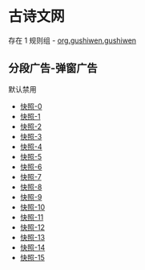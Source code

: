 # 古诗文网

存在 1 规则组 - [org.gushiwen.gushiwen](/src/apps/org.gushiwen.gushiwen.ts)

## 分段广告-弹窗广告

默认禁用

- [快照-0](https://i.gkd.li/i/12813618)
- [快照-1](https://i.gkd.li/i/12903835)
- [快照-2](https://i.gkd.li/i/12903885)
- [快照-3](https://i.gkd.li/i/12876077)
- [快照-4](https://i.gkd.li/i/13059294)
- [快照-5](https://i.gkd.li/i/12837225)
- [快照-6](https://i.gkd.li/i/12876086)
- [快照-7](https://i.gkd.li/i/12876067)
- [快照-8](https://i.gkd.li/i/12837225)
- [快照-9](https://i.gkd.li/i/12912911)
- [快照-10](https://i.gkd.li/i/13171930)
- [快照-11](https://i.gkd.li/i/13266879)
- [快照-12](https://i.gkd.li/i/12813638)
- [快照-13](https://i.gkd.li/i/13111042)
- [快照-14](https://i.gkd.li/i/12837229)
- [快照-15](https://i.gkd.li/i/13111057)
